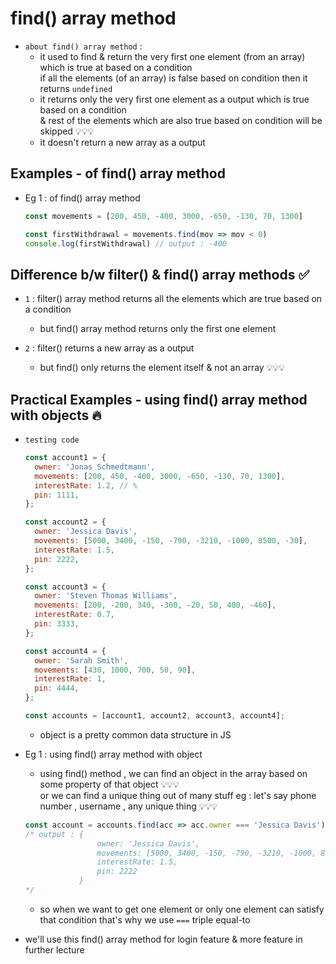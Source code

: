 # find() array method

- `about find() array method` :
    - it used to find & return the very first one element (from an array) which is true at based on a condition <br>
        if all the elements (of an array) is false based on condition then it returns `undefined`  
    - it returns only the very first one element as a output which is true based on a condition <br>
        & rest of the elements which are also true based on condition will be skipped 💡💡💡
    - it doesn't return a new array as a output 

## Examples - of find() array method

- Eg 1 : of find() array method
    ```js
    const movements = [200, 450, -400, 3000, -650, -130, 70, 1300]

    const firstWithdrawal = movements.find(mov => mov < 0) 
    console.log(firstWithdrawal) // output : -400
    ```

## Difference b/w filter() & find() array methods ✅

- `1` : filter() array method returns all the elements which are true based on a condition 
    - but find() array method returns only the first one element

- `2` : filter() returns a new array as a output 
    - but find() only returns the element itself & not an array 💡💡💡

## Practical Examples - using find() array method with objects 🔥

- `testing code` 
    ```js
    const account1 = {
      owner: 'Jonas Schmedtmann',
      movements: [200, 450, -400, 3000, -650, -130, 70, 1300],
      interestRate: 1.2, // %
      pin: 1111,
    };

    const account2 = {
      owner: 'Jessica Davis',
      movements: [5000, 3400, -150, -790, -3210, -1000, 8500, -30],
      interestRate: 1.5,
      pin: 2222,
    };

    const account3 = {
      owner: 'Steven Thomas Williams',
      movements: [200, -200, 340, -300, -20, 50, 400, -460],
      interestRate: 0.7,
      pin: 3333,
    };

    const account4 = {
      owner: 'Sarah Smith',
      movements: [430, 1000, 700, 50, 90],
      interestRate: 1,
      pin: 4444,
    };

    const accounts = [account1, account2, account3, account4];
    ```
    - object is a pretty common data structure in JS 

- Eg 1 : using find() array method with object
    - using find() method , we can find an object in the array based on some property of that object 💡💡💡 <br>
        or we can find a unique thing out of many stuff eg : let's say phone number , username , any unique thing 💡💡💡 
    ```js
    const account = accounts.find(acc => acc.owner === 'Jessica Davis')
    /* output : { 
                    owner: 'Jessica Davis', 
                    movements: [5000, 3400, -150, -790, -3210, -1000, 8500, -30], 
                    interestRate: 1.5, 
                    pin: 2222
                }
    */
    ```
    - so when we want to get one element or only one element can satisfy that condition that's why we use `===` triple equal-to

- we'll use this find() array method for login feature & more feature in further lecture 
